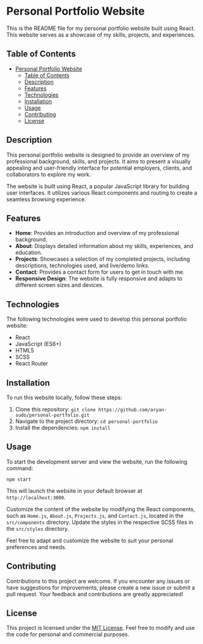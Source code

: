 # Personal Portfolio Website

This is the README file for my personal portfolio website built using React. This website serves as a showcase of my skills, projects, and experiences.

## Table of Contents
- [Personal Portfolio Website](#personal-portfolio-website)
  - [Table of Contents](#table-of-contents)
  - [Description](#description)
  - [Features](#features)
  - [Technologies](#technologies)
  - [Installation](#installation)
  - [Usage](#usage)
  - [Contributing](#contributing)
  - [License](#license)

## Description

This personal portfolio website is designed to provide an overview of my professional background, skills, and projects. It aims to present a visually appealing and user-friendly interface for potential employers, clients, and collaborators to explore my work.

The website is built using React, a popular JavaScript library for building user interfaces. It utilizes various React components and routing to create a seamless browsing experience.

## Features

- **Home**: Provides an introduction and overview of my professional background.
- **About**: Displays detailed information about my skills, experiences, and education.
- **Projects**: Showcases a selection of my completed projects, including descriptions, technologies used, and live/demo links.
- **Contact**: Provides a contact form for users to get in touch with me.
- **Responsive Design**: The website is fully responsive and adapts to different screen sizes and devices.

## Technologies

The following technologies were used to develop this personal portfolio website:

- React
- JavaScript (ES6+)
- HTML5
- SCSS
- React Router

## Installation

To run this website locally, follow these steps:

1. Clone this repository: `git clone https://github.com/aryan-sudo/personal-portfolio.git`
2. Navigate to the project directory: `cd personal-portfolio`
3. Install the dependencies: `npm install`

## Usage

To start the development server and view the website, run the following command:

```
npm start
```


This will launch the website in your default browser at `http://localhost:3000`.

Customize the content of the website by modifying the React components, such as `Home.js`, `About.js`, `Projects.js`, and `Contact.js`, located in the `src/components` directory. Update the styles in the respective SCSS files in the `src/styles` directory.

Feel free to adapt and customize the website to suit your personal preferences and needs.

## Contributing

Contributions to this project are welcome. If you encounter any issues or have suggestions for improvements, please create a new issue or submit a pull request. Your feedback and contributions are greatly appreciated!

## License

This project is licensed under the [MIT License](LICENSE). Feel free to modify and use the code for personal and commercial purposes.

